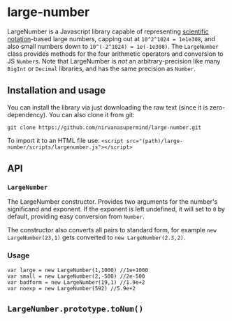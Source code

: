 # large-number
LargeNumber is a Javascript library capable of representing [scientific notation](https://en.wikipedia.org/wiki/Scientific_notation)-based large numbers, capping out at `10^2^1024 = 1e1e308`, and also small numbers down to `10^(-2^1024) = 1e(-1e308)`.  The `LargeNumber` class provides methods for the four arithmetic operators and conversion to JS `Number`s. Note that LargeNumber is *not* an arbitrary-precision like many `BigInt` or `Decimal` libraries, and has the same precision as `Number`.

## Installation and usage
You can install the library via just downloading the raw text (since it is zero-dependency). You can also clone it from git:

    git clone https://github.com/nirvanasupermind/large-number.git

To import it to an HTML file use:
`<script src="(path)/large-number/scripts/largenumber.js"></script>`



## API
### `LargeNumber`
The LargeNumber constructor. Provides two arguments for the number's significand and exponent. If the exponent is left undefined, it will set to `0` by default, providing easy conversion from `Number`. 

The constructor also converts all pairs to standard form, for example `new LargeNumber(23,1)` gets converted to `new LargeNumber(2.3,2)`.
### Usage
    var large = new LargeNumber(1,1000) //1e+1000
    var small = new LargeNumber(2,-500) //2e-500
    var badform = new LargeNumber(19,1) //1.9e+2
    var noexp = new LargeNumber(592) //5.9e+2

## `LargeNumber.prototype.toNum()`

